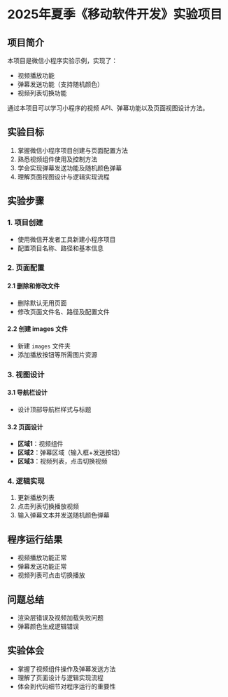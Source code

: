 # 2025年夏季《移动软件开发》实验项目

## 项目简介
本项目是微信小程序实验示例，实现了：
- 视频播放功能
- 弹幕发送功能（支持随机颜色）
- 视频列表切换功能

通过本项目可以学习小程序的视频 API、弹幕功能以及页面视图设计方法。

## 实验目标
1. 掌握微信小程序项目创建与页面配置方法  
2. 熟悉视频组件使用及控制方法  
3. 学会实现弹幕发送功能及随机颜色弹幕  
4. 理解页面视图设计与逻辑实现流程  

## 实验步骤

### 1. 项目创建
- 使用微信开发者工具新建小程序项目  
- 配置项目名称、路径和基本信息  

### 2. 页面配置
#### 2.1 删除和修改文件
- 删除默认无用页面  
- 修改页面文件名、路径及配置文件  

#### 2.2 创建 images 文件
- 新建 `images` 文件夹  
- 添加播放按钮等所需图片资源  

### 3. 视图设计
#### 3.1 导航栏设计
- 设计顶部导航栏样式与标题  

#### 3.2 页面设计
- **区域1**：视频组件  
- **区域2**：弹幕区域（输入框+发送按钮）  
- **区域3**：视频列表，点击切换视频  

### 4. 逻辑实现
1. 更新播放列表  
2. 点击列表切换播放视频  
3. 输入弹幕文本并发送随机颜色弹幕  

## 程序运行结果
- 视频播放功能正常  
- 弹幕发送功能正常  
- 视频列表可点击切换播放  

## 问题总结
- 渲染层错误及视频加载失败问题  
- 弹幕颜色生成逻辑错误  

## 实验体会
- 掌握了视频组件操作及弹幕发送方法  
- 理解了页面设计与逻辑实现流程  
- 体会到代码细节对程序运行的重要性  

